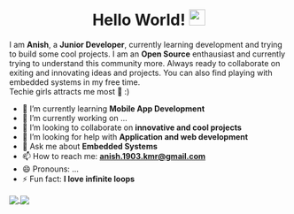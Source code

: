 <h1 align="center">Hello World! <img src="https://github.com/sciencepal/sciencepal/blob/master/assets/Hi.gif" width="29px"></h1>
<p>I am <b>Anish</b>, a <b>Junior Developer</b>, currently learning development and trying to build some cool projects. I am an <b>Open Source</b> enthausiast and currently trying
  to understand this community more. Always ready to collaborate on exiting and innovating ideas and projects. You can also find playing with embedded systems in my free time.</br>
Techie girls attracts me most 👩 :)</p>



- 🔭 I’m currently learning **Mobile App Development**
- 🌱 I’m currently working on ...
- 👯 I’m looking to collaborate on **innovative and cool projects**
- 🤔 I’m looking for help with **Application and web development**
- 💬 Ask me about **Embedded Systems**
- 📫 How to reach me: **anish.1903.kmr@gmail.com**
- 😄 Pronouns: ...
- ⚡ Fun fact: **I love infinite loops**


<a href="https://github.com/KmrAnish04">
  <img align="center" src="https://github-readme-stats.vercel.app/api/top-langs/?username=KmrAnish04&theme=light&hide_langs_below=2" />
</a>
<a href="https://github.com/KmrAnish04">
 <img align="center" src="https://github-readme-stats.vercel.app/api?username=KmrAnish04"/>
</a>
